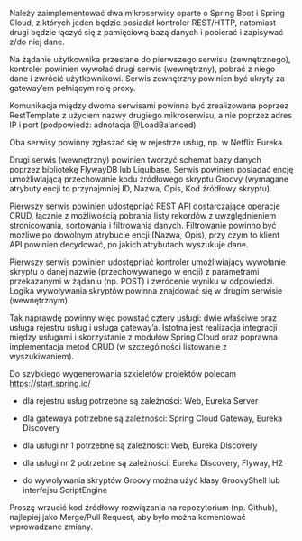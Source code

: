 Należy zaimplementować dwa mikroserwisy oparte o Spring Boot i Spring Cloud, 
z których jeden będzie posiadał kontroler REST/HTTP, 
natomiast drugi będzie łączyć się z pamięciową bazą danych i pobierać i zapisywać z/do niej dane.



Na żądanie użytkownika przesłane do pierwszego serwisu (zewnętrznego), kontroler powinien wywołać drugi serwis (wewnętrzny), 
pobrać z niego dane i zwrócić użytkownikowi. Serwis zewnętrzny powinien być ukryty za gateway’em pełniącym rolę proxy.

Komunikacja między dwoma serwisami powinna być zrealizowana poprzez RestTemplate z użyciem nazwy drugiego mikroserwisu, 
a nie poprzez adres IP i port (podpowiedź: adnotacja @LoadBalanced)

Oba serwisy powinny zgłaszać się w rejestrze usług, np. w Netflix Eureka.

Drugi serwis (wewnętrzny) powinien tworzyć schemat bazy danych poprzez bibliotekę FlywayDB lub Liquibase. 
Serwis powinien posiadać encję umożliwiającą przechowanie kodu źródłowego skryptu Groovy 
(wymagane atrybuty encji to przynajmniej ID, Nazwa, Opis, Kod źródłowy skryptu).

Pierwszy serwis powinien udostępniać REST API dostarczające operacje CRUD, łącznie z możliwością 
pobrania listy rekordów z uwzględnieniem stronicowania, sortowania i filtrowania danych. 
Filtrowanie powinno być możliwe po dowolnym atrybucie encji (Nazwa, Opis), 
przy czym to klient API powinien decydować, po jakich atrybutach wyszukuje dane.

Pierwszy serwis powinien udostępniać kontroler umożliwiający wywołanie skryptu o danej nazwie 
(przechowywanego w encji) z parametrami przekazanymi w żądaniu (np. POST)
i zwrócenie wyniku w odpowiedzi. Logika wywoływania skryptów powinna znajdować się w drugim serwisie (wewnętrznym).


Tak naprawdę powinny więc powstać cztery usługi: dwie właściwe oraz usługa rejestru usług i usługa gateway’a. 
Istotna jest realizacja integracji między usługami i skorzystanie z modułów Spring Cloud 
oraz poprawna implementacja metod CRUD (w szczególności listowanie z wyszukiwaniem).



Do szybkiego wygenerowania szkieletów projektów polecam https://start.spring.io/

- dla rejestru usług potrzebne są zależności: Web, Eureka Server

- dla gatewaya potrzebne są zależności: Spring Cloud Gateway, Eureka Discovery

- dla usługi nr 1 potrzebne są zależności: Web, Eureka Discovery

- dla usługi nr 2 potrzebne są zależności: Eureka Discovery, Flyway, H2

- do wywoływania skryptów Groovy można użyć klasy GroovyShell lub interfejsu ScriptEngine





Proszę wrzucić kod źródłowy rozwiązania na repozytorium (np. Github), najlepiej jako Merge/Pull Request,
aby było można komentować wprowadzane zmiany.